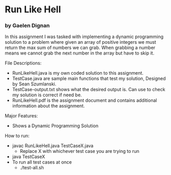 # Run Like Hell
### by Gaelen Dignan

In this assignment I was tasked with implementing a dynamic programming solution to a problem where given an array of positive integers we must return the max sum of numbers we can grab. When grabbing a number means we cannot grab the next number in the array but have to skip it.

File Descriptions:
- RunLikeHell.java is my own coded solution to this assignment.
- TestCase.java are sample main functions that test my solution, Designed by Sean Szumlanski.
- TestCase-output.txt shows what the desired output is. Can use to check my solution is correct if need be.
- RunLikeHell.pdf is the assignment document and contains additional information about the assignment.

Major Features:
- Shows a Dynamic Programming Solution

How to run:
- javac RunLikeHell.java TestCaseX.java
    - Replace X with whichever test case you are trying to run
- java TestCaseX
- To run all test cases at once
    - ./test-all.sh
